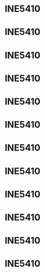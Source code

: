 # INE5410
# INE5410
# INE5410
# INE5410
# INE5410
# INE5410
# INE5410
# INE5410
# INE5410
# INE5410
# INE5410
# INE5410
